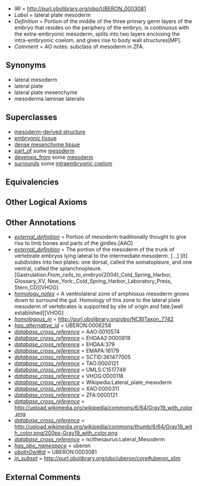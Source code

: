  * *IRI* = http://purl.obolibrary.org/obo/UBERON_0003081
 * *Label* = lateral plate mesoderm
 * *Definition* = Portion of the middle of the three primary germ layers of the embryo that resides on the periphery of the embryo, is continuous with the extra-embryonic mesoderm, splits into two layers enclosing the intra-embryonic coelom, and gives rise to body wall structures[MP].
 * *Comment* = AO notes: subclass of mesoderm in ZFA.

## Synonyms

 * lateral mesoderm
 * lateral plate
 * lateral plate mesenchyme
 * mesoderma laminae lateralis

## Superclasses

 * [mesoderm-derived structure](../../UBERON/20/UBERON_0004120.md)
 * [embryonic tissue](../../UBERON/91/UBERON_0005291.md)
 * [dense mesenchyme tissue](../../UBERON/24/UBERON_0007524.md)
 * [part_of](../../BFO/50/BFO_0000050.md) some [mesoderm](../../UBERON/26/UBERON_0000926.md)
 * [develops_from](../../RO/02/RO_0002202.md) some [mesoderm](../../UBERON/26/UBERON_0000926.md)
 * [surrounds](../../RO/21/RO_0002221.md) some [intraembryonic coelom](../../UBERON/87/UBERON_0003887.md)

## Equivalencies


## Other Logical Axioms


## Other Annotations

 * *[external_definition](../../UBPROP/01/UBPROP_0000001.md)* = Portion of mesoderm traditionally thought to give rise to limb bones and parts of the girdles.[AAO]
 * *[external_definition](../../UBPROP/01/UBPROP_0000001.md)* = The portion of the mesoderm of the trunk of vertebrate embryos lying lateral to the intermediate mesoderm. [...] [It] subdivides into two plates: one dorsal, called the somatopleure, and one ventral, called the splanchnopleure. [Gastrulation:_From_cells_to_embryo_(2004)_Cold_Spring_Harbor, Glossary_XV, New_York:_Cold_Spring_Harbor_Laboratory_Press, Stern_CD][VHOG]
 * *[homology_notes](../../UBPROP/03/UBPROP_0000003.md)* = A ventrolateral zone of amphioxus mesoderm grows down to surround the gut. Homology of this zone to the lateral plate mesoderm of vertebrates is supported by site of origin and fate.[well established][VHOG]
 * *[homologous_in](../../core#homologous/in/core#homologous_in.md)* = http://purl.obolibrary.org/obo/NCBITaxon_7742
 * *[has_alternative_id](../../Id/oboInOwl#hasAlternativeId.md)* = UBERON:0006258
 * *[database_cross_reference](../../ef/oboInOwl#hasDbXref.md)* = AAO:0010574
 * *[database_cross_reference](../../ef/oboInOwl#hasDbXref.md)* = EHDAA2:0000919
 * *[database_cross_reference](../../ef/oboInOwl#hasDbXref.md)* = EHDAA:379
 * *[database_cross_reference](../../ef/oboInOwl#hasDbXref.md)* = EMAPA:16179
 * *[database_cross_reference](../../ef/oboInOwl#hasDbXref.md)* = SCTID:361477005
 * *[database_cross_reference](../../ef/oboInOwl#hasDbXref.md)* = TAO:0000121
 * *[database_cross_reference](../../ef/oboInOwl#hasDbXref.md)* = UMLS:C1517749
 * *[database_cross_reference](../../ef/oboInOwl#hasDbXref.md)* = VHOG:0000118
 * *[database_cross_reference](../../ef/oboInOwl#hasDbXref.md)* = Wikipedia:Lateral_plate_mesoderm
 * *[database_cross_reference](../../ef/oboInOwl#hasDbXref.md)* = XAO:0000311
 * *[database_cross_reference](../../ef/oboInOwl#hasDbXref.md)* = ZFA:0000121
 * *[database_cross_reference](../../ef/oboInOwl#hasDbXref.md)* = http://upload.wikimedia.org/wikipedia/commons/6/64/Gray19_with_color.png
 * *[database_cross_reference](../../ef/oboInOwl#hasDbXref.md)* = http://upload.wikimedia.org/wikipedia/commons/thumb/6/64/Gray19_with_color.png/200px-Gray19_with_color.png
 * *[database_cross_reference](../../ef/oboInOwl#hasDbXref.md)* = ncithesaurus:Lateral_Mesoderm
 * *[has_obo_namespace](../../ce/oboInOwl#hasOBONamespace.md)* = uberon
 * *[oboInOwl#id](../../id/oboInOwl#id.md)* = UBERON:0003081
 * *[in_subset](../../et/oboInOwl#inSubset.md)* = http://purl.obolibrary.org/obo/uberon/core#uberon_slim

## External Comments

